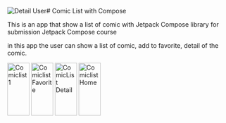 ![Detail User](https://github.com/Dafa15/Comic_listc_with_JetpackCompose/assets/70470232/e68e4979-59cf-47ce-a745-03fa339c88ad)# Comic List with Compose

This is an app that show a list of comic with Jetpack Compose library for submission Jetpack Compose course

in this app the user can show a list of comic, add to favorite, detail of the comic.

<img src="https://github.com/Dafa15/Comic_listc_with_JetpackCompose/raw/main/assets/70470232/badd8482-c1c7-4d51-b6d4-6020d1add59c.png" width="50" height="120"  alt="Comiclist1">
<img src="https://github.com/Dafa15/Comic_listc_with_JetpackCompose/raw/main/assets/70470232/25639767-076f-48a6-bd37-3bd51bc58dd3.png" width="50" height="120" alt="Comiclist Favorite">
<img src="https://github.com/Dafa15/Comic_listc_with_JetpackCompose/raw/main/assets/70470232/3e34a0e4-ef67-4110-851b-f19662fcc85b.png" width="50" height="120" alt="ComicList Detail">
<img src="https://github.com/Dafa15/Comic_listc_with_JetpackCompose/raw/main/assets/70470232/76dcaf0b-d97e-4995-b7ca-4856a0e9dc71.png" width="50" height="120" alt="Comiclist Home">
